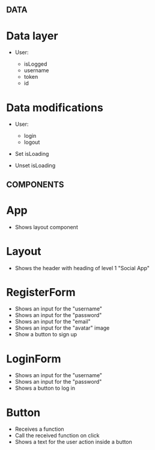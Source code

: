 ## DATA

# Data layer

- User:

  - isLogged
  - username
  - token
  - id

# Data modifications

- User:

  - login
  - logout

- Set isLoading
- Unset isLoading

## COMPONENTS

# App

- Shows layout component

# Layout

- Shows the header with heading of level 1 "Social App"

# RegisterForm

- Shows an input for the "username"
- Shows an input for the "password"
- Shows an input for the "email"
- Shows an input for the "avatar" image
- Show a button to sign up

# LoginForm

- Shows an input for the "username"
- Shows an input for the "password"
- Shows a button to log in

# Button

- Receives a function
- Call the received function on click
- Shows a text for the user action inside a button
